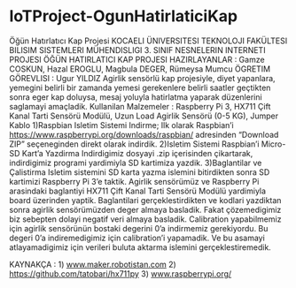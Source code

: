 # IoTProject-OgunHatirlaticiKap
Öğün Hatırlatıcı Kap Projesi
KOCAELI ÜNIVERSITESI TEKNOLOJI FAKÜLTESI BILISIM SISTEMLERI MÜHENDISLIGI 3. SINIF
NESNELERIN INTERNETI PROJESI
ÖĞÜN HATIRLATICI KAP PROJESI
HAZIRLAYANLAR : Gamze COSKUN, Hazal EROGLU, Magbula DEGER, Rümeysa Mumcu
ÖGRETIM GÖREVLISI : Ugur YILDIZ
Agirlik sensörlü kap projesiyle, diyet yapanlara, yemegini belirli bir zamanda yemesi gerekenlere belirli saatler geçtikten sonra eger kap doluysa, mesaj yoluyla hatirlatma yaparak düzenlerini saglamayi amaçladik. 
Kullanilan Malzemeler : Raspberry Pi 3, HX711 Çift Kanal Tarti Sensörü Modülü, Uzun Load Agirlik Sensörü (0-5 KG), Jumper Kablo
1)Raspbian Isletim Sistemi Indirme;
Ilk olarak Raspbian’i https://www.raspberrypi.org/downloads/raspbian/ adresinden “Download ZIP” seçeneginden direkt olarak indirdik.
2)Isletim Sistemi Raspbian’i Micro-SD Kart’a Yazdirma
Indirdigimiz dosyayi .zip içerisinden çikartarak, indirdigimiz programi yardimiyla SD kartimiza yazdik.
3)Baglantilar ve Çalistirma
Isletim sistemini SD karta yazma islemini bitirdikten sonra SD kartimizi Raspberry Pi 3’e taktik.
Agirlik sensörümüz ve Raspberry Pi arasindaki baglantiyi HX711 Çift Kanal Tarti Sensörü Modülü yardimiyla board üzerinden yaptik.
Baglantilari gerçeklestirdikten ve kodlari yazdiktan sonra agirlik sensörümüzden deger almaya basladik. Fakat çözemedigimiz biz sebepten dolayi negatif veri almaya basladik. Calibration yapabilmemiz için agirlik sensörünün bostaki degerini 0’a indirmemiz gerekiyordu. Bu degeri 0’a indiremedigimiz için calibration’i yapamadik. Ve bu asamayi atlayamadigimiz için verileri buluta aktarma islemini gerçeklestiremedik. 

KAYNAKÇA :	 1) www.maker.robotistan.com 2) https://github.com/tatobari/hx711py 3) www.raspberrypi.org/
